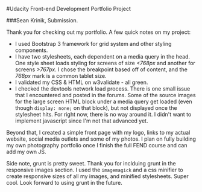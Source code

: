 #Udacity Front-end Development Portfolio Project

###Sean Krinik, Submission.

Thank you for checking out my portfolio. A few quick notes on my project:

* I used Bootstrap 3 framework for grid system and other styling components.
* I have two stylesheets, each dependent on a media query in the head. One style sheet loads styling for screens of size *<768px* and another for screens *>767px*. I chose the breakpoint based off of content, and the *768px* mark is a common tablet size.
* I validated my CSS & HTML on w3validate - all green. 
* I checked the devtools network load process. There is one small issue that I encountered and posted in the forums. Some of the source images for the large screen HTML block under a media query get loaded (even though `display: none;` on that block), but not displayed once the stylesheet hits. For right now, there is no way around it. I didn't want to implement javascript since I'm not that advanced yet. 

Beyond that, I created a simple front page with my logo, links to my actual website, social media outlets and some of my photos. I plan on fully building my own photography portfolio once I finish the full FEND course and can add my own JS. 

Side note, grunt is pretty sweet. Thank you for inclduing grunt in the responsive images section. I used the `imagemagick` and a css minifier to create responsive sizes of all my images, and minified stylesheets. Super cool. Look forward to using grunt in the future. 
